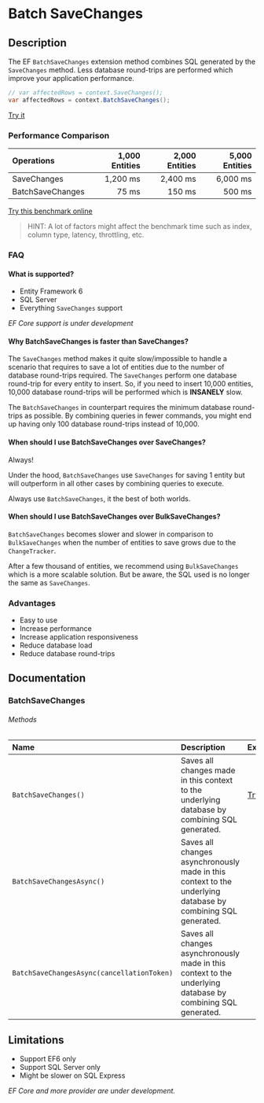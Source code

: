 # Batch SaveChanges

## Description

The EF `BatchSaveChanges` extension method combines SQL generated by the `SaveChanges` method. Less database round-trips are performed which improve your application performance.


```csharp
// var affectedRows = context.SaveChanges();
var affectedRows = context.BatchSaveChanges();
```
[Try it](https://dotnetfiddle.net/hHLUnp)

### Performance Comparison

| Operations       | 1,000 Entities | 2,000 Entities | 5,000 Entities |
| :--------------- | -------------: | -------------: | -------------: |
| SaveChanges      | 1,200 ms       | 2,400 ms       | 6,000 ms       |
| BatchSaveChanges | 75 ms          | 150 ms         | 500 ms         |

[Try this benchmark online](https://dotnetfiddle.net/qCVyzm)

> HINT: A lot of factors might affect the benchmark time such as index, column type, latency, throttling, etc.

### FAQ

#### What is supported?
- Entity Framework 6
- SQL Server
- Everything `SaveChanges` support

_EF Core support is under development_

#### Why BatchSaveChanges is faster than SaveChanges?
The `SaveChanges` method makes it quite slow/impossible to handle a scenario that requires to save a lot of entities due to the number of database round-trips required. The `SaveChanges` perform one database round-trip for every entity to insert. So, if you need to insert 10,000 entities, 10,000 database round-trips will be performed which is **INSANELY** slow.

The `BatchSaveChanges` in counterpart requires the minimum database round-trips as possible. By combining queries in fewer commands, you might end up having only 100 database round-trips instead of 10,000.

#### When should I use BatchSaveChanges over SaveChanges?
Always!

Under the hood, `BatchSaveChanges` use `SaveChanges` for saving 1 entity but will outperform in all other cases by combining queries to execute.

Always use `BatchSaveChanges`, it the best of both worlds.

#### When should I use BatchSaveChanges over BulkSaveChanges?
`BatchSaveChanges` becomes slower and slower in comparison to `BulkSaveChanges` when the number of entities to save grows due to the `ChangeTracker`.

After a few thousand of entities, we recommend using `BulkSaveChanges` which is a more scalable solution. But be aware, the SQL used is no longer the same as `SaveChanges`.

### Advantages
- Easy to use
- Increase performance
- Increase application responsiveness
- Reduce database load
- Reduce database round-trips

## Documentation

### BatchSaveChanges

###### Methods

| Name | Description | Example |
| :--- | :---------- | :------ |
| `BatchSaveChanges()` | Saves all changes made in this context to the underlying database by combining SQL generated. | [Try it](https://dotnetfiddle.net/kCl8oB) |
| `BatchSaveChangesAsync()` | Saves all changes asynchronously made in this context to the underlying database by combining SQL generated. | |
| `BatchSaveChangesAsync(cancellationToken)` | Saves all changes asynchronously made in this context to the underlying database by combining SQL generated. | |

## Limitations

- Support EF6 only
- Support SQL Server only
- Might be slower on SQL Express

_EF Core and more provider are under development._
